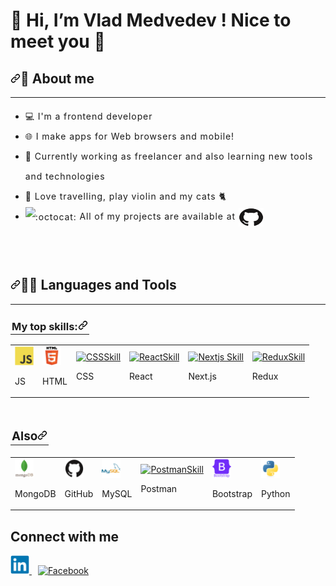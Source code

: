 # 👋 Hi, I’m Vlad Medvedev ! Nice to meet you 🤝

<div>
<h2 dir="auto"><a id="user-content--about-me" class="anchor" aria-hidden="true" href="#-about-me"><svg class="octicon octicon-link" viewBox="0 0 16 16" version="1.1" width="16" height="16" aria-hidden="true"><path fill-rule="evenodd" d="M7.775 3.275a.75.75 0 001.06 1.06l1.25-1.25a2 2 0 112.83 2.83l-2.5 2.5a2 2 0 01-2.83 0 .75.75 0 00-1.06 1.06 3.5 3.5 0 004.95 0l2.5-2.5a3.5 3.5 0 00-4.95-4.95l-1.25 1.25zm-4.69 9.64a2 2 0 010-2.83l2.5-2.5a2 2 0 012.83 0 .75.75 0 001.06-1.06 3.5 3.5 0 00-4.95 0l-2.5 2.5a3.5 3.5 0 004.95 4.95l1.25-1.25a.75.75 0 00-1.06-1.06l-1.25 1.25a2 2 0 01-2.83 0z"></path></svg></a><g-emoji class="g-emoji" alias="book" fallback-src="https://github.githubassets.com/images/icons/emoji/unicode/1f4d6.png">📖</g-emoji> About me</h2>
<hr>
</div>
<ul style="letter-spacing: 0.1ch;line-height: 2rem">
  <li>
        <g-emoji class="g-emoji" alias="computer" fallback-src="https://github.githubassets.com/images/icons/emoji/unicode/1f4bb.png">💻 I'm a frontend developer</g-emoji>
  </li>
  <li>
    <g-emoji class="g-emoji" alias="globe_with_meridians" fallback-src="https://github.githubassets.com/images/icons/emoji/unicode/1f310.png">🌐 I make apps for Web browsers and mobile!</g-emoji>
  </li>
  <li>
    👔 Currently working as freelancer and also learning new tools and technologies
  <li>
      💖 Love travelling, play violin and my cats 🐈

  </li>
  <li>
    <img class="emoji" title=":octocat:" alt=":octocat:" src="https://github.githubassets.com/images/icons/emoji/octocat.png" height="20" width="20" align="absmiddle">
    All of my projects are available at 
    <a href="https://github.com/nightshiftmaster?tab=repositories"><img align="center" src="https://github.com/devicons/devicon/raw/master/icons/github/github-original.svg" alt="https://github.com/BarOvda" height="30" width="40" style="max-width: 100%;"></a>
  </li>
  </ul>

<div style="margin-top: 5rem">
    <h2 dir="auto">
      <a id="user-content--languages-and-tools" 
      class="anchor" aria-hidden="true">
      <svg class="octicon octicon-link" 
      viewBox="0 0 16 16" version="1.1" 
      width="16" height="16" aria-hidden="true"><path fill-rule="evenodd" 
      d="M7.775 3.275a.75.75 0 001.06 1.06l1.25-1.25a2 2 0 112.83 2.83l-2.5 2.5a2 2 0 01-2.83 0 .75.75 0 00-1.06 1.06 3.5 3.5 0 004.95 0l2.5-2.5a3.5 3.5 0 00-4.95-4.95l-1.25 1.25zm-4.69 9.64a2 2 0 010-2.83l2.5-2.5a2 2 0 012.83 0 .75.75 0 001.06-1.06 3.5 3.5 0 00-4.95 0l-2.5 2.5a3.5 3.5 0 004.95 4.95l1.25-1.25a.75.75 0 00-1.06-1.06l-1.25 1.25a2 2 0 01-2.83 0z"></path></svg></a><g-emoji class="g-emoji" alias="man_technologist" fallback-src="https://github.githubassets.com/images/icons/emoji/unicode/1f468-1f4bb.png">👨‍💻</g-emoji> Languages and Tools</h2>
    <hr>
    <h3 dir="auto" style="border-bottom: 1px solid;display: flex;width: fit-content; padding: 2px">
      My top skills:
      <a id="user-content-my-top-skills" class="anchor" aria-hidden="true">
        <svg class="octicon octicon-link" viewBox="0 0 16 16" version="1.1" width="16" height="16" aria-hidden="true"><path fill-rule="evenodd" d="M7.775 3.275a.75.75 0 001.06 1.06l1.25-1.25a2 2 0 112.83 2.83l-2.5 2.5a2 2 0 01-2.83 0 .75.75 0 00-1.06 1.06 3.5 3.5 0 004.95 0l2.5-2.5a3.5 3.5 0 00-4.95-4.95l-1.25 1.25zm-4.69 9.64a2 2 0 010-2.83l2.5-2.5a2 2 0 012.83 0 .75.75 0 001.06-1.06 3.5 3.5 0 00-4.95 0l-2.5 2.5a3.5 3.5 0 004.95 4.95l1.25-1.25a.75.75 0 00-1.06-1.06l-1.25 1.25a2 2 0 01-2.83 0z">
          </path>
        </svg>
      </a>
    </h3>

<div>
    <table>
    <tr style="border: none">
      <td style="border: none">
        <a href="https://www.w3schools.com/js/"> 
        <img src="https://raw.githubusercontent.com/devicons/devicon/master/icons/javascript/javascript-original.svg"
        alt="JSskill" 
        style="height: 30px;">
        </a>
        <p>JS</p>
      </td>
       <td style="border: none">
        <a href="https://www.w3schools.com/js/"> 
        <img src="https://raw.githubusercontent.com/devicons/devicon/master/icons/html5/html5-original-wordmark.svg"
        alt="HTML skill" 
        style="height: 30px;">
        </a>
        <p>HTML</p>
      <td style="border: none">
        <a href="https://www.w3schools.com/css/"> 
        <img src="https://logowik.com/content/uploads/images/123_css3.jpg"
        alt="CSSSkill" 
        style="height: 30px;">
        </a>
        <p>CSS</p>
        </td>
      <td style="border: none">
        <a href="https://reactjs.org/"> 
        <img src="https://cdn.worldvectorlogo.com/logos/react-1.svg" 
        alt="ReactSkill" 
        style="height: 30px;">
        </a>
        <p>React</p>
      </td>
      <td style="border: none">
        <a href="https://nodejs.org/en/"> 
        <img src="https://static-00.iconduck.com/assets.00/nextjs-icon-2048x1234-pqycciiu.png"
        alt="Nextjs Skill" 
        style="height: 30px;">
        </a>
        <p>Next.js</p>
      </td>
      <td style="border: none">
        <a href="https://redux.js.org"> 
        <img src="https://d33wubrfki0l68.cloudfront.net/0834d0215db51e91525a25acf97433051f280f2f/c30f5/img/redux.svg" 
        alt="ReduxSkill" 
        style="height: 30px;">
      </a>
      <p>Redux</p>
    </tr>
</table>
    <div>
</div>
    <h3
       style="border-bottom: 1px solid;
       display: flex;width: fit-content; 
       padding: 2px;font-size: 135%;
       margin-top: 3rem;">
       Also
         <a id="user-content-my-top-skills" class="anchor" aria-hidden="true">
           <svg class="octicon octicon-link" viewBox="0 0 16 16" version="1.1" width="16" height="16" aria-hidden="true">
             <path fill-rule="evenodd" d="M7.775 3.275a.75.75 0 001.06 1.06l1.25-1.25a2 2 0 112.83 2.83l-2.5 2.5a2 2 0 01-2.83 0 .75.75 0 00-1.06 1.06 3.5 3.5 0 004.95 0l2.5-2.5a3.5 3.5 0 00-4.95-4.95l-1.25 1.25zm-4.69 9.64a2 2 0 010-2.83l2.5-2.5a2 2 0 012.83 0 .75.75 0 001.06-1.06 3.5 3.5 0 00-4.95 0l-2.5 2.5a3.5 3.5 0 004.95 4.95l1.25-1.25a.75.75 0 00-1.06-1.06l-1.25 1.25a2 2 0 01-2.83 0z">
             </path>
           </svg>
      </a>
    </h3>
<div>
    <table style="border: none">
      <tr style="border: none">
       <td style="border: none">
         <a href="https://www.mongodb.com/"> 
         <img src="https://raw.githubusercontent.com/devicons/devicon/master/icons/mongodb/mongodb-original-wordmark.svg"
         alt="MongoDBSkill" 
         style="height: 30px;">
         </a>
         <p>MongoDB</p>
       </td>
       <td style="border: none">
         <a href="https://github.com/"> 
         <img src="https://github.com/devicons/devicon/raw/master/icons/github/github-original.svg"
         alt="GitHub skill" 
         style="height: 30px;">
         </a>
         <p>GitHub</p>
       </td>
       <td style="border: none">
           <a href="https://www.mysql.com"> 
           <img src="https://raw.githubusercontent.com/devicons/devicon/master/icons/mysql/mysql-original-wordmark.svg" 
           alt="MySQLSkill" 
           style="height: 30px;">
           </a>
           <p>MySQL</p>
       </td>
       <td style="border: none">
           <a href="https://www.postman.com/"> 
           <img src="https://camo.githubusercontent.com/93b32389bf746009ca2370de7fe06c3b5146f4c99d99df65994f9ced0ba41685/68747470733a2f2f7777772e766563746f726c6f676f2e7a6f6e652f6c6f676f732f676574706f73746d616e2f676574706f73746d616e2d69636f6e2e737667" 
           alt="PostmanSkill" 
           style="height: 30px;">
           </a>
           <p>Postman</p>
       </td>
       <td style="border: none">
          <a href="https://getbootstrap.com/"> 
          <img src="https://raw.githubusercontent.com/devicons/devicon/master/icons/bootstrap/bootstrap-plain-wordmark.svg"
          alt="BootstrapSkill" 
          style="height: 30px;">
          </a>
          <p>Bootstrap</p>
       </td>
       <td style="border: none">
          <a href="https://www.python.org"> 
          <img src="https://github.com/devicons/devicon/raw/master/icons/python/python-original.svg" 
          alt="PythonSkill" 
          style="height: 30px;">
          </a>
          <p>Python</p>
       </td>
      </tr>
    </table>
</div>
<h2 dir="auto">
  Connect with me
</h2>
    <div>
      <span style="margin-right: 10px">
         <a href="https://www.linkedin.com/in/iliya-brook-2176bb167/"> 
         <img src="https://github.com/devicons/devicon/raw/master/icons/linkedin/linkedin-original.svg"
         alt="Linkedin" 
         style="height: 30px;">
      </a>
      </span>
      <span style="margin-right: 10px">
         <a href="https://www.facebook.com/iliya.brook"> 
         <img src="https://findicons.com/files/icons/1181/flurry_extras_2/128/facebook.png"
         alt="Facebook" 
         style="height: 30px;">
         </a>
      </span>
    </div>
</div>
</div>


